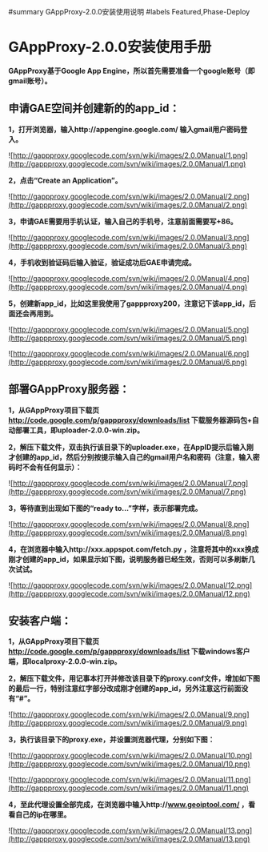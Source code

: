 ﻿#summary GAppProxy-2.0.0安装使用说明
#labels Featured,Phase-Deploy

# GAppProxy-2.0.0安装使用手册 #
**GAppProxy基于Google App Engine，所以首先需要准备一个google账号（即gmail账号）。**

## 申请GAE空间并创建新的的app\_id： ##
**1，打开浏览器，输入http://appengine.google.com/ 输入gmail用户密码登入。**

![http://gappproxy.googlecode.com/svn/wiki/images/2.0.0Manual/1.png](http://gappproxy.googlecode.com/svn/wiki/images/2.0.0Manual/1.png)

**2，点击“Create an Application”。**

![http://gappproxy.googlecode.com/svn/wiki/images/2.0.0Manual/2.png](http://gappproxy.googlecode.com/svn/wiki/images/2.0.0Manual/2.png)

**3，申请GAE需要用手机认证，输入自己的手机号，注意前面需要写+86。**

![http://gappproxy.googlecode.com/svn/wiki/images/2.0.0Manual/3.png](http://gappproxy.googlecode.com/svn/wiki/images/2.0.0Manual/3.png)

**4，手机收到验证码后输入验证，验证成功后GAE申请完成。**

![http://gappproxy.googlecode.com/svn/wiki/images/2.0.0Manual/4.png](http://gappproxy.googlecode.com/svn/wiki/images/2.0.0Manual/4.png)

**5，创建新app\_id，比如这里我使用了gappproxy200，注意记下该app\_id，后面还会再用到。**

![http://gappproxy.googlecode.com/svn/wiki/images/2.0.0Manual/5.png](http://gappproxy.googlecode.com/svn/wiki/images/2.0.0Manual/5.png)

![http://gappproxy.googlecode.com/svn/wiki/images/2.0.0Manual/6.png](http://gappproxy.googlecode.com/svn/wiki/images/2.0.0Manual/6.png)

## 部署GAppProxy服务器： ##
**1，从GAppProxy项目下载页 http://code.google.com/p/gappproxy/downloads/list 下载服务器源码包+自动部署工具，即uploader-2.0.0-win.zip。**

**2，解压下载文件，双击执行该目录下的uploader.exe，在AppID提示后输入刚才创建的app\_id，然后分别按提示输入自己的gmail用户名和密码（注意，输入密码时不会有任何显示）：**

![http://gappproxy.googlecode.com/svn/wiki/images/2.0.0Manual/7.png](http://gappproxy.googlecode.com/svn/wiki/images/2.0.0Manual/7.png)

**3，等待直到出现如下图的“ready to…”字样，表示部署完成。**

![http://gappproxy.googlecode.com/svn/wiki/images/2.0.0Manual/8.png](http://gappproxy.googlecode.com/svn/wiki/images/2.0.0Manual/8.png)

**4，在浏览器中输入http://xxx.appspot.com/fetch.py ，注意将其中的xxx换成刚才创建的app\_id，如果显示如下图，说明服务器已经生效，否则可以多刷新几次试试。**

![http://gappproxy.googlecode.com/svn/wiki/images/2.0.0Manual/12.png](http://gappproxy.googlecode.com/svn/wiki/images/2.0.0Manual/12.png)

## 安装客户端： ##
**1，从GAppProxy项目下载页 http://code.google.com/p/gappproxy/downloads/list 下载windows客户端，即localproxy-2.0.0-win.zip。**

**2，解压下载文件，用记事本打开并修改该目录下的proxy.conf文件，增加如下图的最后一行，特别注意红字部分改成刚才创建的app\_id，另外注意这行前面没有“#”。**

![http://gappproxy.googlecode.com/svn/wiki/images/2.0.0Manual/9.png](http://gappproxy.googlecode.com/svn/wiki/images/2.0.0Manual/9.png)

**3，执行该目录下的proxy.exe，并设置浏览器代理，分别如下图：**

![http://gappproxy.googlecode.com/svn/wiki/images/2.0.0Manual/10.png](http://gappproxy.googlecode.com/svn/wiki/images/2.0.0Manual/10.png)

![http://gappproxy.googlecode.com/svn/wiki/images/2.0.0Manual/11.png](http://gappproxy.googlecode.com/svn/wiki/images/2.0.0Manual/11.png)

**4，至此代理设置全部完成，在浏览器中输入http://www.geoiptool.com/ ，看看自己的ip在哪里。**

![http://gappproxy.googlecode.com/svn/wiki/images/2.0.0Manual/13.png](http://gappproxy.googlecode.com/svn/wiki/images/2.0.0Manual/13.png)